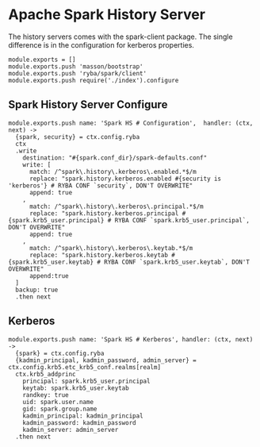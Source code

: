 # Apache Spark History Server

The history servers comes with the spark-client package. The single difference is in the configuration
for  kerberos properties.



    module.exports = []
    module.exports.push 'masson/bootstrap'
    module.exports.push 'ryba/spark/client'
    module.exports.push require('./index').configure

## Spark History Server Configure

    module.exports.push name: 'Spark HS # Configuration',  handler: (ctx, next) ->
      {spark, security} = ctx.config.ryba
      ctx
      .write
        destination: "#{spark.conf_dir}/spark-defaults.conf"
        write: [
          match: /^spark\.history\.kerberos\.enabled.*$/m
          replace: "spark.history.kerberos.enabled #{security is 'kerberos'} # RYBA CONF `security`, DON'T OVERWRITE"
          append: true
        ,
          match: /^spark\.history\.kerberos\.principal.*$/m
          replace: "spark.history.kerberos.principal #{spark.krb5_user.principal} # RYBA CONF `spark.krb5_user.principal`, DON'T OVERWRITE"
          append: true
        ,
          match: /^spark\.history\.kerberos\.keytab.*$/m
          replace: "spark.history.kerberos.keytab #{spark.krb5_user.keytab} # RYBA CONF `spark.krb5_user.keytab`, DON'T OVERWRITE"
          append:true
      ]
      backup: true
      .then next

## Kerberos

    module.exports.push name: 'Spark HS # Kerberos', handler: (ctx, next) ->
      {spark} = ctx.config.ryba
      {kadmin_principal, kadmin_password, admin_server} = ctx.config.krb5.etc_krb5_conf.realms[realm]
      ctx.krb5_addprinc
        principal: spark.krb5_user.principal
        keytab: spark.krb5_user.keytab
        randkey: true
        uid: spark.user.name
        gid: spark.group.name
        kadmin_principal: kadmin_principal
        kadmin_password: kadmin_password
        kadmin_server: admin_server
      .then next
